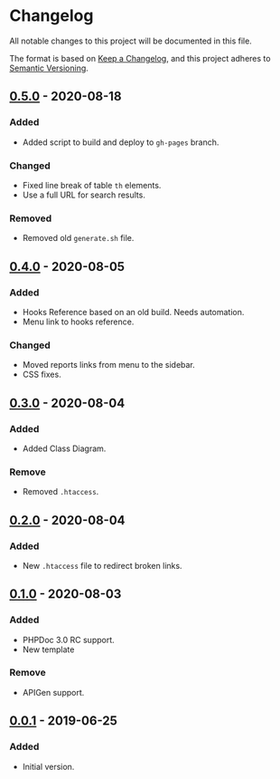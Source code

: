 # Changelog
All notable changes to this project will be documented in this file.

The format is based on [Keep a Changelog](https://keepachangelog.com/en/1.0.0/),
and this project adheres to [Semantic Versioning](https://semver.org/spec/v2.0.0.html).

## [0.5.0] - 2020-08-18
### Added
- Added script to build and deploy to `gh-pages` branch.
### Changed
- Fixed line break of table `th` elements.
- Use a full URL for search results.
### Removed
- Removed old `generate.sh` file.

## [0.4.0] - 2020-08-05
### Added
- Hooks Reference based on an old build. Needs automation.
- Menu link to hooks reference.
### Changed
- Moved reports links from menu to the sidebar.
- CSS fixes.

## [0.3.0] - 2020-08-04
### Added
- Added Class Diagram.
### Remove
- Removed `.htaccess`.

## [0.2.0] - 2020-08-04
### Added
- New `.htaccess` file to redirect broken links.

## [0.1.0] - 2020-08-03
### Added
- PHPDoc 3.0 RC support.
- New template
### Remove
- APIGen support.

## [0.0.1] - 2019-06-25
### Added
- Initial version.

[Unreleased]: https://github.com/woocommerce/code-reference-generator/compare/0.5.0...HEAD
[0.5.0]: https://github.com/woocommerce/code-reference-generator/compare/0.4.0...0.5.0
[0.4.0]: https://github.com/woocommerce/code-reference-generator/compare/0.3.0...0.4.0
[0.3.0]: https://github.com/woocommerce/code-reference-generator/compare/0.2.0...0.3.0
[0.2.0]: https://github.com/woocommerce/code-reference-generator/compare/0.1.0...0.2.0
[0.1.0]: https://github.com/woocommerce/code-reference-generator/compare/0.0.1...0.1.0
[0.0.1]: https://github.com/woocommerce/code-reference-generator/compare/749f431...0.0.1
